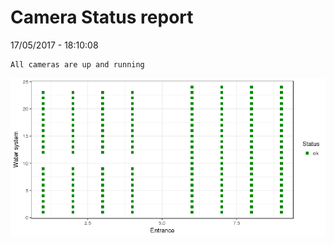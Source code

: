 Camera Status report
================
17/05/2017 - 18:10:08

    All cameras are up and running

![](camreport_files/figure-markdown_github/unnamed-chunk-2-1.png)
